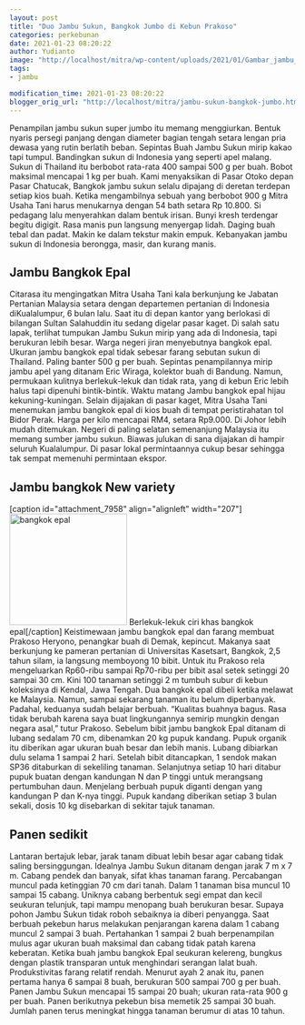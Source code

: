 ```yaml
---
layout: post
title: "Duo Jambu Sukun, Bangkok Jumbo di Kebun Prakoso"
categories: perkebunan
date: 2021-01-23 08:20:22
author: Yudianto
image: "http://localhost/mitra/wp-content/uploads/2021/01/Gambar_jambu_1024x667.jpg"
tags:
- jambu

modification_time: 2021-01-23 08:20:22
blogger_orig_url: "http://localhost/mitra/jambu-sukun-bangkok-jumbo.html"
---
```


Penampilan jambu sukun super jumbo itu memang menggiurkan. Bentuk nyaris persegi panjang dengan diameter bagian tengah setara lengan pria dewasa yang rutin berlatih beban.
Sepintas Buah Jambu Sukun mirip kakao tapi tumpul. Bandingkan sukun di Indonesia yang seperti apel malang. Sukun di Thailand itu berbobot rata-rata 400 sampai 500 g per buah. Bobot maksimal mencapai 1 kg per buah.
Kami menyaksikan di Pasar Otoko depan Pasar Chatucak, Bangkok <span class="keyword _ngcontent-zht-101" aria-hidden="false">jambu sukun</span> selalu dipajang di deretan terdepan setiap kios buah. Ketika mengambilnya sebuah yang berbobot 900 g Mitra Usaha Tani harus menukarnya dengan 54 bath setara Rp 10.800.
Si pedagang lalu menyerahkan dalam bentuk irisan. Bunyi kresh terdengar begitu digigit. Rasa manis pun langsung menyergap lidah. Daging buah tebal dan padat. Makin ke dalam tekstur makin empuk. Kebanyakan jambu sukun di Indonesia berongga, masir, dan kurang manis.
<h2 id="epal">Jambu Bangkok Epal</h2>
Citarasa itu mengingatkan Mitra Usaha Tani kala berkunjung ke Jabatan Pertanian Malaysia setara dengan departemen pertanian di Indonesia diKualalumpur, 6 bulan lalu. Saat itu di depan kantor yang berlokasi di bilangan Sultan Salahuddin itu sedang digelar pasar kaget.
Di salah satu lapak, terlihat tumpukan Jambu Sukun mirip yang ada di Indonesia, tapi berukuran lebih besar. Warga negeri jiran menyebutnya bangkok epal.
Ukuran jambu bangkok epal tidak sebesar farang sebutan sukun di Thailand. Paling banter 500 g per buah. Sepintas penampilannya mirip jambu apel yang ditanam Eric Wiraga, kolektor buah di Bandung. Namun, permukaan kulitnya berlekuk-lekuk dan tidak rata, yang di kebun Eric lebih halus tapi dipenuhi bintik-bintik. Waktu matang Jambu bangkok epal hijau kekuning-kuningan.
Selain dijajakan di pasar kaget, Mitra Usaha Tani menemukan jambu bangkok epal di kios buah di tempat peristirahatan tol Bidor Perak. Harga per kilo mencapai RM4, setara Rp9.000. Di Johor lebih mudah ditemukan.
Negeri di paling selatan semenanjung Malaysia itu memang sumber jambu sukun. Biawas julukan di sana dijajakan di hampir seluruh Kualalumpur. Di pasar lokal permintaannya cukup besar sehingga tak sempat memenuhi permintaan ekspor.
<h2 id="bangkok">Jambu bangkok New variety</h2>
[caption id="attachment_7958" align="alignleft" width="207"]<a href="http://127.0.0.1/mitra/wp-content/uploads/2021/01/Gambar_epal_814x768.jpg"><img class=" wp-image-7958" src="http://127.0.0.1/mitra/wp-content/uploads/2021/01/Gambar_epal_814x768.jpg" alt="bangkok epal" width="207" height="196" /></a> Berlekuk-lekuk ciri khas bangkok epal[/caption]
Keistimewaan jambu bangkok epal dan farang membuat Prakoso Heryono, penangkar buah di Demak, kepincut. Makanya saat berkunjung ke pameran pertanian di Universitas Kasetsart, Bangkok, 2,5 tahun silam, ia langsung memboyong 10 bibit.
Untuk itu Prakoso rela mengeluarkan Rp60-ribu sampai Rp70-ribu per bibit asal setek setinggi 20 sampai 30 cm. Kini 100 tanaman setinggi 2 m tumbuh subur di kebun koleksinya di Kendal, Jawa Tengah.
Dua bangkok epal dibeli ketika melawat ke Malaysia. Namun, sampai sekarang tanaman itu belum diperbanyak. Padahal, keduanya sudah belajar berbuah.
“Kualitas buahnya bagus. Rasa tidak berubah karena saya buat lingkungannya semirip mungkin dengan negara asal,” tutur Prakoso.
Sebelum bibit jambu bangkok Epal ditanam di lubang sedalam 70 cm, dibenamkan 20 kg pupuk kandang. Pupuk organik itu diberikan agar ukuran buah besar dan lebih manis. Lubang dibiarkan dulu selama 1 sampai 2 hari. Setelah bibit ditancapkan, 1 sendok makan SP36 ditaburkan di sekeliling tanaman.
Selanjutnya setiap 10 hari ditabur pupuk buatan dengan kandungan N dan P tinggi untuk merangsang pertumbuhan daun. Menjelang berbuah pupuk diganti dengan yang kandungan P dan K-nya tinggi. Pupuk kandang diberikan setiap 3 bulan sekali, dosis 10 kg disebarkan di sekitar tajuk tanaman.
<h2 id="sedikit">Panen sedikit</h2>
Lantaran bertajuk lebar, jarak tanam dibuat lebih besar agar cabang tidak saling bersinggungan. Idealnya Jambu Sukun ditanam dengan jarak 7 m x 7 m. Cabang pendek dan banyak, sifat khas tanaman farang. Percabangan muncul pada ketinggian 70 cm dari tanah.
Dalam 1 tanaman bisa muncul 10 sampai 15 cabang. Uniknya cabang berbentuk segi empat dan kecil seukuran telunjuk, tapi mampu menopang buah berukuran besar. Supaya pohon Jambu Sukun tidak roboh sebaiknya ia diberi penyangga.
Saat berbuah pekebun harus melakukan penjarangan karena dalam 1 cabang muncul 2 sampai 3 buah. Pertahankan 1 sampai 2 buah berpenampilan mulus agar ukuran buah maksimal dan cabang tidak patah karena keberatan. Ketika buah jambu bangkok Epal seukuran kelereng, bungkus dengan plastik transparan untuk menghindari serangan lalat buah.
Produkstivitas farang relatif rendah. Menurut ayah 2 anak itu, panen pertama hanya 6 sampai 8 buah, berukuran 500 sampai 700 g per buah. Panen Jambu Sukun mencapai 15 sampai 20 buah; ukuran rata-rata 900 g per buah. Panen berikutnya pekebun bisa memetik 25 sampai 30 buah. Jumlah panen terus meningkat hingga tanaman berumur di atas 10 tahun.
